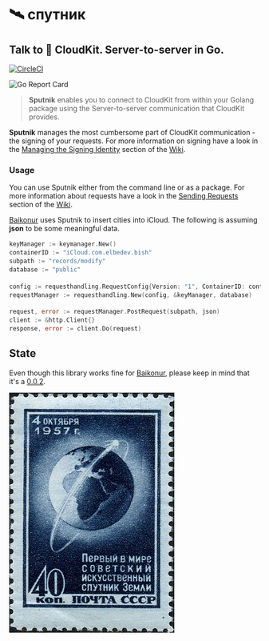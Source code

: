# 🛰 спутник

## Talk to  CloudKit. Server-to-server in Go.

[![CircleCI](https://circleci.com/bb/q231950/sputnik/tree/master.svg?style=svg)](https://circleci.com/bb/q231950/sputnik/tree/master)

![Go Report Card](https://goreportcard.com/badge/github.com/q231950/sputnik)

> **Sputnik** enables you to connect to CloudKit from within your Golang package using the Server-to-server communication that CloudKit provides.

**Sputnik** manages the most cumbersome part of CloudKit communication - the signing of your requests. For more information on signing have a look in the [Managing the Signing Identity](https://github.com/q231950/sputnik/wiki/Managing-the-Signing-Identity) section of the [Wiki](https://github.com/q231950/sputnik/wiki).

### Usage

You can use Sputnik either from the command line or as a package. For more information about requests have a look in the [Sending Requests](https://github.com/q231950/sputnik/wiki/Sending-Requests) section of the [Wiki](https://github.com/q231950/sputnik/wiki).

[Baikonur](https://github.com/q231950/baikonur) uses Sputnik to insert cities into iCloud. The following is assuming **json** to be some meaningful data.

```go
keyManager := keymanager.New()
containerID := "iCloud.com.elbedev.bish"
subpath := "records/modify"
database := "public"

config := requesthandling.RequestConfig{Version: "1", ContainerID: containerID}
requestManager := requesthandling.New(config, &keyManager, database)

request, error := requestManager.PostRequest(subpath, json)
client := &http.Client{}
response, error := client.Do(request)
```

## State

Even though this library works fine for [Baikonur](https://github.com/q231950/baikonur), please keep in mind that it's a [0.0.2](https://github.com/q231950/sputnik/releases).


![Gemeinfrei, <a href="https://commons.wikimedia.org/w/index.php?curid=229349">Link</a>](resources/331px-Sputnik-stamp-ussr.jpg)
